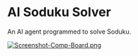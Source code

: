 # AI Soduku Solver
An AI agent programmed to solve Soduku.

[![Screenshot-Comp-Board.png](https://i.postimg.cc/QtGbpcLZ/Screenshot-Comp-Board.png)](https://postimg.cc/5HgLJYNs)
